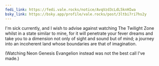 ```yaml
---
fedi_link: https://fedi.vale.rocks/notice/AvqVzd3cLdL5knHIwa
bsky_link: https://bsky.app/profile/vale.rocks/post/3ltbi7ri7hs2y
---
```


I'm sick currently, and I wish to advise against watching The Twilight Zone whilst in a state similar to mine, for it will penetrate your fever dreams and take you to a dimension not only of sight and sound but of mind; a journey into an incoherent land whose boundaries are that of imagination.

(Watching Neon Genesis Evangelion instead was not the best call I've made.)
